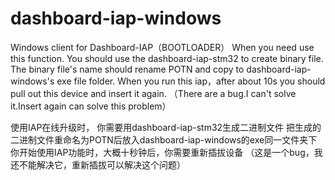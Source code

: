 # dashboard-iap-windows
Windows client for Dashboard-IAP（BOOTLOADER）
When you need use this function. You should use the dashboard-iap-stm32 to create binary file. 
The binary file's name should rename POTN and copy to dashboard-iap-windows's exe file folder.
When you run this iap，after about 10s you should pull out this device and insert it again.
（There are a bug.I can't solve it.Insert again can solve this problem）


使用IAP在线升级时， 你需要用dashboard-iap-stm32生成二进制文件
把生成的二进制文件重命名为POTN后放入dashboard-iap-windows的exe同一文件夹下
你开始使用IAP功能时，大概十秒钟后，你需要重新插拔设备
（这是一个bug，我还不能解决它，重新插拔可以解决这个问题）
